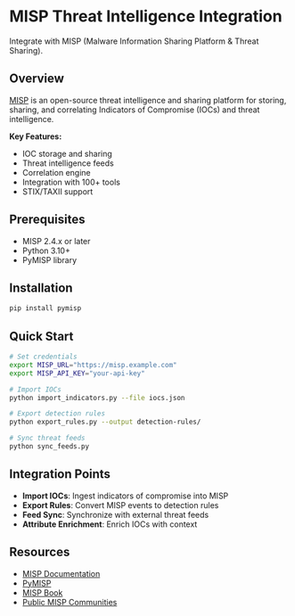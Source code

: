 # MISP Threat Intelligence Integration

Integrate with MISP (Malware Information Sharing Platform & Threat Sharing).

## Overview

[MISP](https://www.misp-project.org/) is an open-source threat intelligence and sharing platform for storing, sharing, and correlating Indicators of Compromise (IOCs) and threat intelligence.

**Key Features:**
- IOC storage and sharing
- Threat intelligence feeds
- Correlation engine
- Integration with 100+ tools
- STIX/TAXII support

## Prerequisites

- MISP 2.4.x or later
- Python 3.10+
- PyMISP library

## Installation

```bash
pip install pymisp
```

## Quick Start

```bash
# Set credentials
export MISP_URL="https://misp.example.com"
export MISP_API_KEY="your-api-key"

# Import IOCs
python import_indicators.py --file iocs.json

# Export detection rules
python export_rules.py --output detection-rules/

# Sync threat feeds
python sync_feeds.py
```

## Integration Points

- **Import IOCs**: Ingest indicators of compromise into MISP
- **Export Rules**: Convert MISP events to detection rules
- **Feed Sync**: Synchronize with external threat feeds
- **Attribute Enrichment**: Enrich IOCs with context

## Resources

- [MISP Documentation](https://www.misp-project.org/documentation/)
- [PyMISP](https://github.com/MISP/PyMISP)
- [MISP Book](https://www.circl.lu/doc/misp/)
- [Public MISP Communities](https://www.misp-project.org/communities/)
